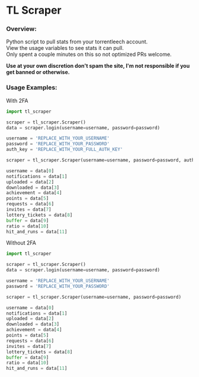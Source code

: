 # TL Scraper

### Overview:
Python script to pull stats from your torrentleech account.<br>
View the usage variables to see stats it can pull.<br>
Only spent a couple minutes on this so not optimized PRs welcome.

**Use at your own discretion don't spam the site, I'm not responsible if you get banned or otherwise.**

### Usage Examples:
With 2FA
```python
import tl_scraper

scraper = tl_scraper.Scraper()
data = scraper.login(username=username, password=password)

username = 'REPLACE_WITH_YOUR_USERNAME'
password = 'REPLACE_WITH_YOUR_PASSWORD'
auth_key = 'REPLACE_WITH_YOUR_FULL_AUTH_KEY'

scraper = tl_scraper.Scraper(username=username, password=password, auth_key=auth_key)

username = data[0]
notifications = data[1]
uploaded = data[2]
downloaded = data[3]
achievement = data[4]
points = data[5]
requests = data[6]
invites = data[7]
lottery_tickets = data[8]
buffer = data[9]
ratio = data[10]
hit_and_runs = data[11]
```

Without 2FA
```python
import tl_scraper

scraper = tl_scraper.Scraper()
data = scraper.login(username=username, password=password)

username = 'REPLACE_WITH_YOUR_USERNAME'
password = 'REPLACE_WITH_YOUR_PASSWORD'

scraper = tl_scraper.Scraper(username=username, password=password)

username = data[0]
notifications = data[1]
uploaded = data[2]
downloaded = data[3]
achievement = data[4]
points = data[5]
requests = data[6]
invites = data[7]
lottery_tickets = data[8]
buffer = data[9]
ratio = data[10]
hit_and_runs = data[11]
```
